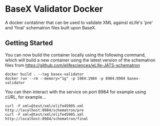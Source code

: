 # BaseX Validator Docker

A docker contatiner that can be used to validate XML against eLife's 'pre' and 'final' schematron files built upon
BaseX.

## Getting Started

You can now build the container locally using the following command, which will build a new container using the latest
version of the schematron files from https://github.com/elifesciences/eLife-JATS-schematron

```
docker build . --tag basex-validator
docker run --rm --memory="1g" -p 1984:1984 -p 8984:8984 basex-validator
```

You can then interact with the service on port 8984 for example using cURL, for example...

```
curl -F xml=@test/xml/elife45905.xml http://localhost:8984/schematron/pre
curl -F xml=@test/xml/elife45905.xml http://localhost:8984/schematron/final
```
